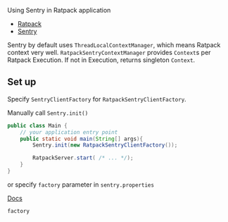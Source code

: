 Using Sentry in Ratpack application

* [Ratpack](https://ratpack.io)
* [Sentry](https://sentry.io)

Sentry by default uses `ThreadLocalContextManager`,
which means Ratpack context very well.
`RatpackSentryContextManager` provides `Context`s per
Ratpack Execution.
If not in Execution, returns singleton `Context`.


## Set up

Specify `SentryClientFactory` for `RatpackSentryClientFactory`.

Manually call `Sentry.init()`

```java
public class Main {
    // your application entry point
    public static void main(String[] args){
        Sentry.init(new RatpackSentryClientFactory());

        RatpackServer.start( /* ... */);
    }
}
```

or specify `factory` parameter in `sentry.properties`

[Docs](https://docs.sentry.io/clients/java/config/#custom-functionality)

```properties:sentry.properties
factory
```
